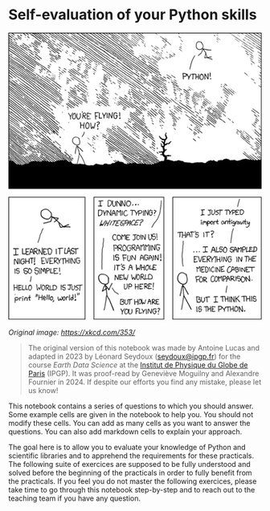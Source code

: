 # Self-evaluation of your Python skills

![](images/xkcd-python.png) 

_Original image: https://xkcd.com/353/_

> The original version of this notebook was made by Antoine Lucas and adapted in 2023 by Léonard Seydoux (seydoux@ipgp.fr) for the course _Earth Data Science_ at the [Institut de Physique du Globe de Paris](https://www.ipgp.fr/fr) (IPGP). It was proof-read by Geneviève Moguilny and Alexandre Fournier in 2024. If despite our efforts you find any mistake, please let us know!

This notebook contains a series of questions to which you should answer. Some example cells are given in the notebook to help you. You should not modify these cells. You can add as many cells as you want to answer the questions. You can also add markdown cells to explain your approach. 

The goal here is to allow you to evaluate your knowledge of Python and scientific libraries and to apprehend the requirements for these practicals. The following suite of exercices are supposed to be fully understood and solved before the beginning of the practicals in order to fully benefit from the practicals. If you feel you do not master the following exercices, please take time to go through this notebook step-by-step and to reach out to the teaching team if you have any question.
